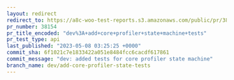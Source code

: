 ```yaml
---
layout: redirect
redirect_to: https://a8c-woo-test-reports.s3.amazonaws.com/public/pr/38154/api/index.html
pr_number: 38154
pr_title_encoded: "dev%3A+add+core+profiler+state+machine+tests"
pr_test_type: api
last_published: "2023-05-08 03:25:25 +0000"
commit_sha: 6f1021c7e1833422a051e8484fcc6cacdf617861
commit_message: "dev: added tests for core profiler state machine"
branch_name: dev/add-core-profiler-state-tests
---
```


